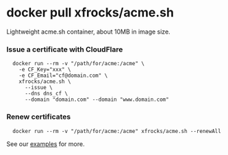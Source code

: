 # docker pull xfrocks/acme.sh
Lightweight acme.sh container, about 10MB in image size.

### Issue a certificate with CloudFlare
```
  docker run --rm -v "/path/for/acme:/acme" \
    -e CF_Key="xxx" \
    -e CF_Email="cf@domain.com" \
    xfrocks/acme.sh \
      --issue \
      --dns dns_cf \
      --domain "domain.com" --domain "www.domain.com"
```

### Renew certificates
```
  docker run --rm -v "/path/for/acme:/acme" xfrocks/acme.sh --renewAll
```

See our [examples](https://github.com/daohoangson/docker-acme.sh/tree/master/examples) for more.

